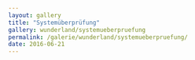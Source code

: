 ```yaml
---
layout: gallery
title: "Systemüberprüfung"
gallery: wunderland/systemueberpruefung
permalink: /galerie/wunderland/systemueberpruefung/
date: 2016-06-21
---
```

